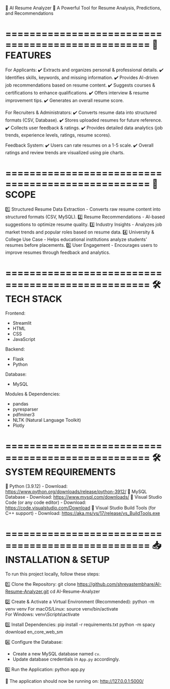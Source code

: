🌴 AI Resume Analyzer 🌴
A Powerful Tool for Resume Analysis, Predictions, and Recommendations

==================================================
🚀 FEATURES
==================================================
For Applicants:
✔️ Extracts and organizes personal & professional details.
✔️ Identifies skills, keywords, and missing information.
✔️ Provides AI-driven job recommendations based on resume content.
✔️ Suggests courses & certifications to enhance qualifications.
✔️ Offers interview & resume improvement tips.
✔️ Generates an overall resume score.

For Recruiters & Administrators:
✔️ Converts resume data into structured formats (CSV, Database).
✔️ Stores uploaded resumes for future reference.
✔️ Collects user feedback & ratings.
✔️ Provides detailed data analytics (job trends, experience levels, ratings, resume scores).

Feedback System:
✔️ Users can rate resumes on a 1-5 scale.
✔️ Overall ratings and review trends are visualized using pie charts.

==================================================
🎯 SCOPE
==================================================
1️⃣ Structured Resume Data Extraction - Converts raw resume content into structured formats (CSV, MySQL).
2️⃣ Resume Recommendations - AI-based suggestions to optimize resume quality.
3️⃣ Industry Insights - Analyzes job market trends and popular roles based on resume data.
4️⃣ University & College Use Case - Helps educational institutions analyze students’ resumes before placements.
5️⃣ User Engagement - Encourages users to improve resumes through feedback and analytics.

==================================================
🛠 TECH STACK
==================================================
Frontend:
- Streamlit
- HTML
- CSS
- JavaScript

Backend:
- Flask
- Python

Database:
- MySQL

Modules & Dependencies:
- pandas
- pyresparser
- pdfminer3
- NLTK (Natural Language Toolkit)
- Plotly

==================================================
🛠 SYSTEM REQUIREMENTS
==================================================
🔹 Python (3.9.12) - Download: https://www.python.org/downloads/release/python-3912/
🔹 MySQL Database - Download: https://www.mysql.com/downloads/
🔹 Visual Studio Code (or any code editor) - Download: https://code.visualstudio.com/Download
🔹 Visual Studio Build Tools (for C++ support) - Download: https://aka.ms/vs/17/release/vs_BuildTools.exe

==================================================
📥 INSTALLATION & SETUP
==================================================
To run this project locally, follow these steps:

1️⃣ Clone the Repository:
   git clone https://github.com/shreyastembhare/AI-Resume-Analyzer.git
   cd AI-Resume-Analyzer

2️⃣ Create & Activate a Virtual Environment (Recommended):
   python -m venv venv
   For macOS/Linux: source venv/bin/activate  
   For Windows: venv\Scripts\activate  

3️⃣ Install Dependencies:
   pip install -r requirements.txt
   python -m spacy download en_core_web_sm

4️⃣ Configure the Database:
   - Create a new MySQL database named `cv`.
   - Update database credentials in `App.py` accordingly.

5️⃣ Run the Application:
   python app.py

🚀 The application should now be running on: http://127.0.0.1:5000/


